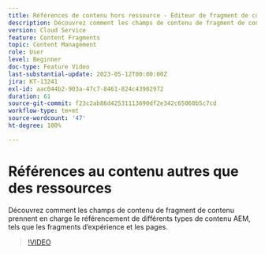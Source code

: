 ```yaml
---
title: Références de contenu hors ressource - Éditeur de fragment de contenu
description: Découvrez comment les champs de contenu de fragment de contenu prennent en charge le référencement de différents types de contenu AEM, tels que les fragments d’expérience et les pages.
version: Cloud Service
feature: Content Fragments
topic: Content Management
role: User
level: Beginner
doc-type: Feature Video
last-substantial-update: 2023-05-12T00:00:00Z
jira: KT-13241
exl-id: aac044b2-903a-47c7-8461-824c43902972
duration: 61
source-git-commit: f23c2ab86d42531113690df2e342c65060b5c7cd
workflow-type: tm+mt
source-wordcount: '47'
ht-degree: 100%

---
```


# Références au contenu autres que des ressources

Découvrez comment les champs de contenu de fragment de contenu prennent en charge le référencement de différents types de contenu AEM, tels que les fragments d’expérience et les pages.

>[!VIDEO](https://video.tv.adobe.com/v/3419313/?learn=on)
